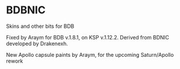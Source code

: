# BDBNIC
Skins and other bits for BDB 

Fixed by Araym for BDB v.1.8.1, on KSP v.1.12.2. Derived from BDNIC developed by Drakenexh.

New Apollo capsule paints by Araym, for the upcoming Saturn/Apollo rework
